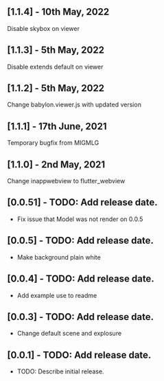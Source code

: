 ## [1.1.4] - 10th May, 2022
Disable skybox on viewer

## [1.1.3] - 5th May, 2022
Disable extends default on viewer

## [1.1.2] - 5th May, 2022
Change babylon.viewer.js with updated version

## [1.1.1] - 17th June, 2021
Temporary bugfix from MIGMLG

## [1.1.0] - 2nd May, 2021
Change inappwebview to flutter_webview 

## [0.0.51] - TODO: Add release date.

* Fix issue that Model was not render on 0.0.5

## [0.0.5] - TODO: Add release date.

* Make background plain white

## [0.0.4] - TODO: Add release date.

* Add example use to readme

## [0.0.3] - TODO: Add release date.

* Change default scene and explosure

## [0.0.1] - TODO: Add release date.

* TODO: Describe initial release.
